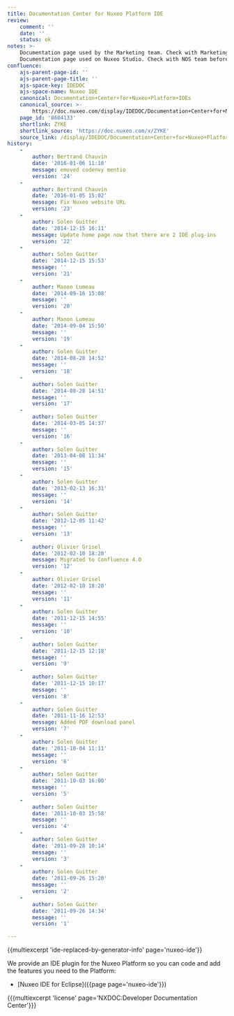 ```yaml
---
title: Documentation Center for Nuxeo Platform IDE
review:
    comment: ''
    date: ''
    status: ok
notes: >-
    Documentation page used by the Marketing team. Check with Marketing before deleting or moving.
    Documentation page used on Nuxeo Studio. Check with NOS team before deleting or moving.
confluence:
    ajs-parent-page-id: ''
    ajs-parent-page-title: ''
    ajs-space-key: IDEDOC
    ajs-space-name: Nuxeo IDE
    canonical: Documentation+Center+for+Nuxeo+Platform+IDEs
    canonical_source: >-
        https://doc.nuxeo.com/display/IDEDOC/Documentation+Center+for+Nuxeo+Platform+IDEs
    page_id: '8684133'
    shortlink: ZYKE
    shortlink_source: 'https://doc.nuxeo.com/x/ZYKE'
    source_link: /display/IDEDOC/Documentation+Center+for+Nuxeo+Platform+IDEs
history:
    -
        author: Bertrand Chauvin
        date: '2016-01-06 11:18'
        message: emoved codenvy mentio
        version: '24'
    -
        author: Bertrand Chauvin
        date: '2016-01-05 15:02'
        message: Fix Nuxeo website URL
        version: '23'
    -
        author: Solen Guitter
        date: '2014-12-15 16:11'
        message: Update home page now that there are 2 IDE plug-ins
        version: '22'
    -
        author: Solen Guitter
        date: '2014-12-15 15:53'
        message: ''
        version: '21'
    -
        author: Manon Lumeau
        date: '2014-09-16 15:08'
        message: ''
        version: '20'
    -
        author: Manon Lumeau
        date: '2014-09-04 15:50'
        message: ''
        version: '19'
    -
        author: Solen Guitter
        date: '2014-08-28 14:52'
        message: ''
        version: '18'
    -
        author: Solen Guitter
        date: '2014-08-28 14:51'
        message: ''
        version: '17'
    -
        author: Solen Guitter
        date: '2014-03-05 14:37'
        message: ''
        version: '16'
    -
        author: Solen Guitter
        date: '2013-04-08 11:34'
        message: ''
        version: '15'
    -
        author: Solen Guitter
        date: '2013-02-13 16:31'
        message: ''
        version: '14'
    -
        author: Solen Guitter
        date: '2012-12-05 11:42'
        message: ''
        version: '13'
    -
        author: Olivier Grisel
        date: '2012-02-10 18:20'
        message: Migrated to Confluence 4.0
        version: '12'
    -
        author: Olivier Grisel
        date: '2012-02-10 18:20'
        message: ''
        version: '11'
    -
        author: Solen Guitter
        date: '2011-12-15 14:55'
        message: ''
        version: '10'
    -
        author: Solen Guitter
        date: '2011-12-15 12:18'
        message: ''
        version: '9'
    -
        author: Solen Guitter
        date: '2011-12-15 10:17'
        message: ''
        version: '8'
    -
        author: Solen Guitter
        date: '2011-11-16 12:53'
        message: Added PDF download panel
        version: '7'
    -
        author: Solen Guitter
        date: '2011-10-04 11:11'
        message: ''
        version: '6'
    -
        author: Solen Guitter
        date: '2011-10-03 16:00'
        message: ''
        version: '5'
    -
        author: Solen Guitter
        date: '2011-10-03 15:58'
        message: ''
        version: '4'
    -
        author: Solen Guitter
        date: '2011-09-28 10:14'
        message: ''
        version: '3'
    -
        author: Solen Guitter
        date: '2011-09-26 15:20'
        message: ''
        version: '2'
    -
        author: Solen Guitter
        date: '2011-09-26 14:34'
        message: ''
        version: '1'

---
```

{{multiexcerpt 'ide-replaced-by-generator-info' page='nuxeo-ide'}}

We provide an IDE plugin for the Nuxeo Platform so you can code and add the features you need to the Platform:

*   [Nuxeo IDE for Eclipse]({{page page='nuxeo-ide'}})

{{{multiexcerpt 'license' page='NXDOC:Developer Documentation Center'}}}
